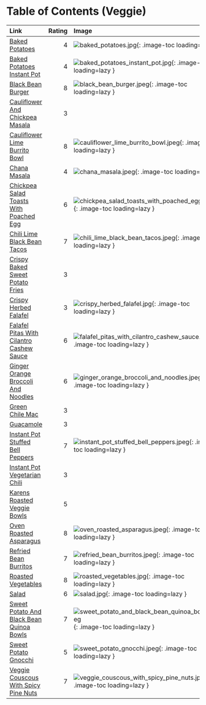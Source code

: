 # Table of Contents (Veggie)

| Link                                                                                      |   Rating | Image                                                                                                                         |
|:------------------------------------------------------------------------------------------|---------:|:------------------------------------------------------------------------------------------------------------------------------|
| [Baked Potatoes](./baked_potatoes.md)                                                     |        4 | ![baked_potatoes.jpg](./baked_potatoes.jpg){: .image-toc loading=lazy }                                                       |
| [Baked Potatoes Instant Pot](./baked_potatoes_instant_pot.md)                             |        4 | ![baked_potatoes_instant_pot.jpg](./baked_potatoes_instant_pot.jpg){: .image-toc loading=lazy }                               |
| [Black Bean Burger](./black_bean_burger.md)                                               |        8 | ![black_bean_burger.jpeg](./black_bean_burger.jpeg){: .image-toc loading=lazy }                                               |
| [Cauliflower And Chickpea Masala](./cauliflower_and_chickpea_masala.md)                   |        3 | <!-- TODO: Capture image -->                                                                                                  |
| [Cauliflower Lime Burrito Bowl](./cauliflower_lime_burrito_bowl.md)                       |        8 | ![cauliflower_lime_burrito_bowl.jpeg](./cauliflower_lime_burrito_bowl.jpeg){: .image-toc loading=lazy }                       |
| [Chana Masala](./chana_masala.md)                                                         |        4 | ![chana_masala.jpeg](./chana_masala.jpeg){: .image-toc loading=lazy }                                                         |
| [Chickpea Salad Toasts With Poached Egg](./chickpea_salad_toasts_with_poached_egg.md)     |        6 | ![chickpea_salad_toasts_with_poached_egg.jpeg](./chickpea_salad_toasts_with_poached_egg.jpeg){: .image-toc loading=lazy }     |
| [Chili Lime Black Bean Tacos](./chili_lime_black_bean_tacos.md)                           |        7 | ![chili_lime_black_bean_tacos.jpeg](./chili_lime_black_bean_tacos.jpeg){: .image-toc loading=lazy }                           |
| [Crispy Baked Sweet Potato Fries](./crispy_baked_sweet_potato_fries.md)                   |        3 | <!-- TODO: Capture image -->                                                                                                  |
| [Crispy Herbed Falafel](./crispy_herbed_falafel.md)                                       |        3 | ![crispy_herbed_falafel.jpg](./crispy_herbed_falafel.jpg){: .image-toc loading=lazy }                                         |
| [Falafel Pitas With Cilantro Cashew Sauce](./falafel_pitas_with_cilantro_cashew_sauce.md) |        6 | ![falafel_pitas_with_cilantro_cashew_sauce.jpeg](./falafel_pitas_with_cilantro_cashew_sauce.jpeg){: .image-toc loading=lazy } |
| [Ginger Orange Broccoli And Noodles](./ginger_orange_broccoli_and_noodles.md)             |        6 | ![ginger_orange_broccoli_and_noodles.jpeg](./ginger_orange_broccoli_and_noodles.jpeg){: .image-toc loading=lazy }             |
| [Green Chile Mac](./green_chile_mac.md)                                                   |        3 | <!-- TODO: Capture image -->                                                                                                  |
| [Guacamole](./guacamole.md)                                                               |        3 | <!-- TODO: Capture image -->                                                                                                  |
| [Instant Pot Stuffed Bell Peppers](./instant_pot_stuffed_bell_peppers.md)                 |        7 | ![instant_pot_stuffed_bell_peppers.jpeg](./instant_pot_stuffed_bell_peppers.jpeg){: .image-toc loading=lazy }                 |
| [Instant Pot Vegetarian Chili](./instant_pot_vegetarian_chili.md)                         |        3 | <!-- TODO: Capture image -->                                                                                                  |
| [Karens Roasted Veggie Bowls](./karens_roasted_veggie_bowls.md)                           |        5 | <!-- TODO: Capture image -->                                                                                                  |
| [Oven Roasted Asparagus](./oven_roasted_asparagus.md)                                     |        8 | ![oven_roasted_asparagus.jpeg](./oven_roasted_asparagus.jpeg){: .image-toc loading=lazy }                                     |
| [Refried Bean Burritos](./refried_bean_burritos.md)                                       |        7 | ![refried_bean_burritos.jpeg](./refried_bean_burritos.jpeg){: .image-toc loading=lazy }                                       |
| [Roasted Vegetables](./roasted_vegetables.md)                                             |        8 | ![roasted_vegetables.jpg](./roasted_vegetables.jpg){: .image-toc loading=lazy }                                               |
| [Salad](./salad.md)                                                                       |        6 | ![salad.jpg](./salad.jpg){: .image-toc loading=lazy }                                                                         |
| [Sweet Potato And Black Bean Quinoa Bowls](./sweet_potato_and_black_bean_quinoa_bowls.md) |        7 | ![sweet_potato_and_black_bean_quinoa_bowls.jpeg](./sweet_potato_and_black_bean_quinoa_bowls.jpeg){: .image-toc loading=lazy } |
| [Sweet Potato Gnocchi](./sweet_potato_gnocchi.md)                                         |        5 | ![sweet_potato_gnocchi.jpeg](./sweet_potato_gnocchi.jpeg){: .image-toc loading=lazy }                                         |
| [Veggie Couscous With Spicy Pine Nuts](./veggie_couscous_with_spicy_pine_nuts.md)         |        7 | ![veggie_couscous_with_spicy_pine_nuts.jpeg](./veggie_couscous_with_spicy_pine_nuts.jpeg){: .image-toc loading=lazy }         |
